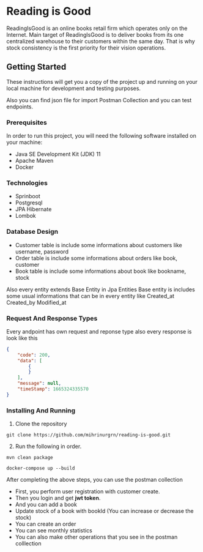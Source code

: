 # Reading is Good

ReadingIsGood is an online books retail firm which operates only on the Internet. Main
target of ReadingIsGood is to deliver books from its one centralized warehouse to their
customers within the same day. That is why stock consistency is the first priority for their
vision operations.

## Getting Started

These instructions will get you a copy of the project up and running on your local machine for development and testing purposes.

Also you can find json file for import Postman Collection and you can test endpoints.

### Prerequisites

In order to run this project, you will need the following software installed on your machine:

- Java SE Development Kit (JDK) 11
- Apache Maven
- Docker

### Technologies

- Sprinboot
- Postgresql
- JPA Hibernate
- Lombok

### Database Design

- Customer table is include some informations about customers like username, password 
- Order table is include some informations about orders like book, customer 
- Book table is include some informations about book like bookname, stock

Also every entity extends Base Entity in Jpa Entities Base entity is includes some usual informations that can be in every entity like Created_at Created_by Modified_at

### Request And Response Types 

Every andpoint has own request and reponse type also every response is look like this

```JSON
{
    "code": 200,
    "data": [
        {
        }
    ],
    "message": null,
    "timeStamp": 1665324335570
}
```

### Installing And Running

1. Clone the repository 

```shell
git clone https://github.com/mihrinurgrn/reading-is-good.git
```

2. Run the following in order.

```shell
mvn clean package
```

```shell
docker-compose up --build
```
After completing the above steps, you can use the postman collection 

- First, you perform user registration with customer create.
- Then you login and get **jwt token**.
- And you can add a book
- Update stock of a book with bookId (You can increase or decrease the stock)
- You can create an order
- You can see monthly statistics
- You can also make other operations that you see in the postman colllection
